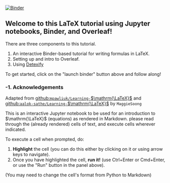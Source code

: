 [![Binder](https://mybinder.org/badge_logo.svg)](https://mybinder.org/v2/gh/aalok-sathe/Learning-LaTeX/HEAD)

## Welcome to this LaTeX tutorial using Jupyter notebooks, Binder, and Overleaf!
There are three components to this tutorial.
1. An interactive Binder-based tutorial for writing formulas in LaTeX.
2. Setting up and intro to Overleaf.
3. Using [Detexify](https://detexify.kirelabs.org/classify.html)

To get started, click on the "launch binder" button above and follow along!

### -1. Acknowledgements
Adapted from [github:`mpawliuk/Learning-`$\mathrm{\LaTeX}$](https://github.com/mpawliuk/Learning-LaTeX) and [github:`aalok-sathe/Learning-`$\mathrm{\LaTeX}$](https://github.com/aalok-sathe/Learning-LaTeX) by `MaggieSoong`

This is an interactive Jupyter notebook to be used for an introduction to $\mathrm{\LaTeX}$ (equations) as rendered in Markdown. please read through the (already rendered) cells of text, and execute cells wherever indicated. 

To execute a cell when prompted, do:
1. **Highlight** the cell (you can do this either by clicking on it or using arrow keys to navigate).
2. Once you have highlighted the cell, **run it!** (use Ctrl+Enter or Cmd+Enter, or use the "Run" button in the panel above).

(You may need to change the cell's format from Python to Markdown)

